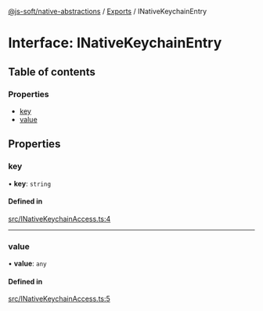 [@js-soft/native-abstractions](../README.md) / [Exports](../modules.md) / INativeKeychainEntry

# Interface: INativeKeychainEntry

## Table of contents

### Properties

- [key](INativeKeychainEntry.md#key)
- [value](INativeKeychainEntry.md#value)

## Properties

### key

• **key**: `string`

#### Defined in

[src/INativeKeychainAccess.ts:4](https://github.com/js-soft/ts-native-access/blob/93dbc36/packages/abstractions/src/INativeKeychainAccess.ts#L4)

___

### value

• **value**: `any`

#### Defined in

[src/INativeKeychainAccess.ts:5](https://github.com/js-soft/ts-native-access/blob/93dbc36/packages/abstractions/src/INativeKeychainAccess.ts#L5)
